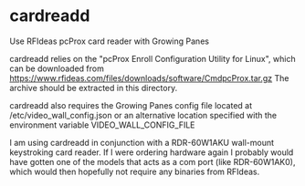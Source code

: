 # cardreadd
Use RFIdeas pcProx card reader with Growing Panes

cardreadd relies on the "pcProx Enroll Configuration Utility for Linux", which can be downloaded from https://www.rfideas.com/files/downloads/software/CmdpcProx.tar.gz
The archive should be extracted in this directory.

cardreadd also requires the Growing Panes config file located at /etc/video_wall_config.json or an alternative location specified with the environment variable VIDEO_WALL_CONFIG_FILE

I am using cardreadd in conjunction with a RDR-60W1AKU wall-mount keystroking card reader. If I were ordering hardware again I probably would have gotten one of the models that acts as a com port (like RDR-60W1AK0), which would then hopefully not require any binaries from RFIdeas.


